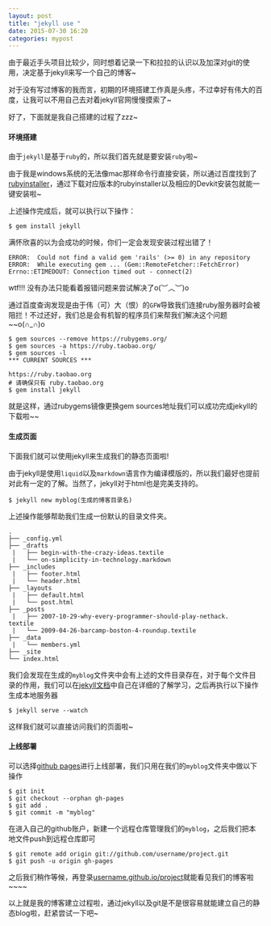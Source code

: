 ```yaml
---
layout: post
title: "jekyll use "
date: 2015-07-30 16:20
categories: mypost
---
```



由于最近手头项目比较少，同时想着记录一下和拉拉的认识以及加深对git的使用，决定基于jekyll来写一个自己的博客~

对于没有写过博客的我而言，初期的环境搭建工作真是头疼，不过幸好有伟大的百度，让我可以不用自己去对着jekyll官网慢慢摸索了~

好了，下面就是我自己搭建的过程了zzz~

#### 环境搭建

由于`jekyll`是基于`ruby`的，所以我们首先就是要安装`ruby`啦~

由于我是windows系统的无法像mac那样命令行直接安装，所以通过百度找到了[rubyinstaller](http://rubyinstaller.org/)，通过下载对应版本的rubyinstaller以及相应的Devkit安装包就能一键安装啦~

上述操作完成后，就可以执行以下操作：

    $ gem install jekyll

满怀欣喜的以为会成功的时候，你们一定会发现安装过程出错了！

    ERROR:  Could not find a valid gem 'rails' (>= 0) in any repository
    ERROR:  While executing gem ... (Gem::RemoteFetcher::FetchError)
    Errno::ETIMEDOUT: Connection timed out - connect(2)

wtf!!! 没有办法只能看着报错问题来尝试解决了o(︶︿︶)o

通过百度查询发现是由于伟（可）大（恨）的`GFW`导致我们连接ruby服务器时会被阻拦！不过还好，我们总是会有机智的程序员们来帮我们解决这个问题~~o(∩_∩)o

    $ gem sources --remove https://rubygems.org/
    $ gem sources -a https://ruby.taobao.org/
    $ gem sources -l
    *** CURRENT SOURCES ***

    https://ruby.taobao.org
    # 请确保只有 ruby.taobao.org
    $ gem install jekyll

就是这样，通过rubygems镜像更换gem sources地址我们可以成功完成jekyll的下载啦~~

#### 生成页面

下面我们就可以使用jekyll来生成我们的静态页面啦!

由于jekyll是使用`liquid`以及`markdown`语言作为编译模版的，所以我们最好也提前对此有一定的了解。当然了，jekyll对于html也是完美支持的。

    $ jekyll new myblog(生成的博客目录名)

上述操作能够帮助我们生成一份默认的目录文件夹。

    .
    ├── _config.yml
    ├── _drafts
     |   ├── begin-with-the-crazy-ideas.textile
     |   └── on-simplicity-in-technology.markdown
    ├── _includes
     |   ├── footer.html
     |   └── header.html
    ├── _layouts
     |   ├── default.html
     |   └── post.html
    ├── _posts
     |   ├── 2007-10-29-why-every-programmer-should-play-nethack.    textile
     |   └── 2009-04-26-barcamp-boston-4-roundup.textile
    ├── _data
     |   └── members.yml
    ├── _site
    └── index.html

我们会发现在生成的`myblog`文件夹中会有上述的文件目录存在，对于每个文件目录的作用，我们可以在[jekyll文档](http://jekyll.bootcss.com/)中自己在详细的了解学习，之后再执行以下操作生成本地服务器

    $ jekyll serve --watch

这样我们就可以直接访问我们的页面啦~

#### 上线部署

可以选择[github pages](pages.github.io)进行上线部署，我们只用在我们的`myblog`文件夹中做以下操作

    $ git init
    $ git checkout --orphan gh-pages
    $ git add .
    $ git commit -m "myblog"

在进入自己的github账户，新建一个远程仓库管理我们的`myblog`，之后我们把本地文件push到远程仓库即可

    $ git remote add origin git://github.com/username/project.git
    $ git push -u origin gh-pages

之后我们稍作等候，再登录[username.github.io/project](username.github.io/project)就能看见我们的博客啦~~~~

以上就是我的博客建立过程啦，通过jekyll以及git是不是很容易就能建立自己的静态blog啦，赶紧尝试一下吧~

